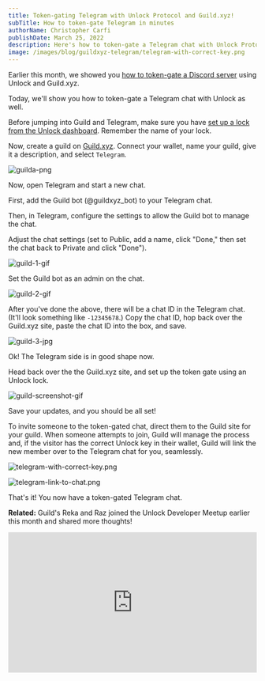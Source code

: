 ```yaml
---
title: Token-gating Telegram with Unlock Protocol and Guild.xyz!
subTitle: How to token-gate Telegram in minutes
authorName: Christopher Carfi
publishDate: March 25, 2022
description: Here's how to token-gate a Telegram chat with Unlock Protocol and Guild.xyz in minutes.
image: /images/blog/guildxyz-telegram/telegram-with-correct-key.png
---
```


Earlier this month, we showed you [how to token-gate a Discord server](/blog/guildxyz-launch) using Unlock and Guild.xyz.

Today, we'll show you how to token-gate a Telegram chat with Unlock as well.

Before jumping into Guild and Telegram, make sure you have [set up a lock from the Unlock dashboard](https://unlock-protocol.com/guides/how-to-create-a-lock/). Remember the name of your lock.

Now, create a guild on [Guild.xyz](https://guild.xyz/). Connect your wallet, name your guild, give it a description, and select `Telegram`.

![guilda-png](/images/blog/guildxyz-telegram/guilda.png)

Now, open Telegram and start a new chat.

First, add the Guild bot (@guildxyz_bot) to your Telegram chat.

Then, in Telegram, configure the settings to allow the Guild bot to manage the chat.

Adjust the chat settings (set to Public, add a name, click "Done," then set the chat back to Private and click "Done").

![guild-1-gif](/images/blog/guildxyz-telegram/guild1.gif)

Set the Guild bot as an admin on the chat.

![guild-2-gif](/images/blog/guildxyz-telegram/guild2.gif)

After you've done the above, there will be a chat ID in the Telegram chat. (It'll look something like `-12345678`.) Copy the chat ID, hop back over the Guild.xyz site, paste the chat ID into the box, and save.

![guild-3-jpg](/images/blog/guildxyz-telegram/guild3.jpg)

Ok! The Telegram side is in good shape now.

Head back over the the Guild.xyz site, and set up the token gate using an Unlock lock.

![guild-screenshot-gif](/images/blog/guildxyz-launch/unlock-protocol-guildxyz.gif)

Save your updates, and you should be all set!

To invite someone to the token-gated chat, direct them to the Guild site for your guild. When someone attempts to join, Guild will manage the process and, if the visitor has the correct Unlock key in their wallet, Guild will link the new member over to the Telegram chat for you, seamlessly.

![telegram-with-correct-key.png](/images/blog/guildxyz-telegram/telegram-with-correct-key.png)

![telegram-link-to-chat.png](/images/blog/guildxyz-telegram/telegram-link-to-chat.png)

That's it! You now have a token-gated Telegram chat.

**Related:** Guild's Reka and Raz joined the Unlock Developer Meetup earlier this month and shared more thoughts!

<div style="position: relative; overflow: hidden; width: 100%; padding-top: 56.25%;"><iframe style="position: absolute; top: 0; left: 0; bottom: 0; right: 0; width: 100%; height: 100%;" src="https://www.youtube.com/embed/X5DKS48rDBE" title="Unlock Protocol and Guild.xyz Integration" frameborder="0" allow="accelerometer; autoplay; clipboard-write; encrypted-media; gyroscope; picture-in-picture" allowfullscreen></iframe></div>
